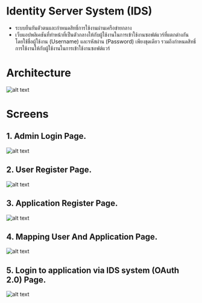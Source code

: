 # Identity Server System (IDS)
- ระบบยืนยันตัวตนและกำหนดสิทธิ์การใช้งานผ่านเครือข่ายกลาง
- เว็บแอปพลิเคชันที่ทําหน้าที่เป็นตัวกลางให้กับผู้ใช้งานในการเข้าใช้งานซอฟต์แวร์ที่แตกต่างกัน โดยใช้ชื่อผู้ใช้งาน (Username) และรหัสผ่าน (Password) เพียงชุดเดียว รวมถึงกําหนดสิทธิ์การใช้งานให้กับผู้ใช้งานในการเข้าใช้งานซอฟต์แวร์
  
# Architecture
![alt text](https://github.com/TiTle162/Identity-Server-System/blob/main/IDS-Architecture.PNG?raw=true)

# Screens
## 1. Admin Login Page.
![alt text](https://github.com/TiTle162/Identity-Server-System/blob/main/IDS-Screens/Admin%20Login%20Page.PNG?raw=true)
## 2. User Register Page.
![alt text](https://github.com/TiTle162/Identity-Server-System/blob/main/IDS-Screens/User%20Register%20Page.PNG?raw=true)
## 3. Application Register Page.
![alt text](https://github.com/TiTle162/Identity-Server-System/blob/main/IDS-Screens/Client%20Login%20Page.PNG?raw=true)
## 4. Mapping User And Application Page.
![alt text](https://github.com/TiTle162/Identity-Server-System/blob/main/IDS-Screens/Mapping%20User%20And%20Client%20Page.PNG?raw=true)
## 5. Login to application via IDS system (OAuth 2.0) Page.
![alt text](https://github.com/TiTle162/Identity-Server-System/blob/main/IDS-Screens/OAuth%20Login%20Page.png?raw=true)
